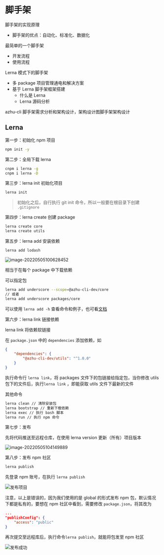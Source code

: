 # 脚手架

脚手架的实现原理

-   脚手架的优点：自动化、标准化、数据化

最简单的一个脚手架

-   开发流程
-   使用流程

Lerna 模式下的脚手架

-   多 package 项目管理通电和解决方案
-   基于 Lerna 脚手架框架搭建
    -   什么是 Lerna
    -   Lerna 源码分析

azhu-cli 脚手架需求分析和架构设计，架构设计图脚手架架构设计

## Lerna

第一步：初始化 npm 项目

```bash
npm init -y
```

第二步：全局下载 lerna

```bash
cnpm i lerna -g
cnpm i lerna -D
```

第三步：lerna init 初始化项目

```bash
lerna init
```

> 初始化之后，自行执行 git init 命令，所以一般要在根目录下创建 `.gitignore`

第四步：lerna create 创建 package

```bash
lerna create core
lerna create utils
```

第五步：lerna add 安装依赖

```bash
lerna add lodash
```

![image-20220505100628452](https://s2.loli.net/2022/05/05/WM4a9JVrXjEKOIR.png)

相当于在每个 package 中下载依赖

可以指定包

```bash
lerna add underscore --scope=@azhu-cli-dev/core
// 或者
lerna add underscore packages/core
```

可以使用 `lerna add -h` 查看命令和例子，也可看[文档](https://github.com/lerna/lerna/tree/main/commands/add#readme)

第六步：lerna link 链接依赖

lerna link 将依赖软链接

在 `package.json` 中的 `dependencies` 添加依赖，如

```json
{
    "dependencies": {
        "@azhu-cli-dev/utils": "^1.0.0"
    }
}
```

执行命令行 `lerna link`，将 packages 文件下的包链接给指定包，当你修改 utils 包下的文件后，执行`lerna link` ，即能获取 utils 文件下最新的文件

其他命令

```bash
lerna clean // 清除安装包
lerna bootstrap // 重新下载依赖
lerna exec // 执行 bash 脚本
lerna run // 执行 npm 命令
```

第七步：发布

先将代码推送至远程仓库，在使用 lerna version 更新（所有）项目版本

![image-20220505104149889](https://s2.loli.net/2022/05/05/zaGbKSWReU9H1gY.png)

第八步：发布 npm 社区

```bash
lerna publish
```

先登录 npm 账号，在执行 `lerna publish`

![发布项目](https://s2.loli.net/2022/05/05/DvTMUOAFVPkgQjR.png)

注意，以上是错误的，因为我们使用的是 global 的形式发布 npm 包，默认情况下都是私有的，要想在 npm 社区中看到，需要修改 `package.json`，将其改为

```json
...
"publishConfig": {
    "access": "public"
}
```

再次提交至远程库后，执行命令`lerna publish`，就能将包发至 npm 社区

![发布成功](https://s2.loli.net/2022/05/05/AWMa3i6IOHxrYTB.png)
